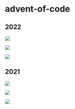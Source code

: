 # advent-of-code

## 2022

![](https://img.shields.io/badge/day%20📅--24-white)	

![](https://img.shields.io/badge/stars%20⭐-14-purple)	

![](https://img.shields.io/badge/days%20-completed--7-black)

## 2021

![](https://img.shields.io/badge/day%20📅--24-blue)	

![](https://img.shields.io/badge/stars%20⭐-14-yellow)	

![](https://img.shields.io/badge/days%20-completed--7-red)
